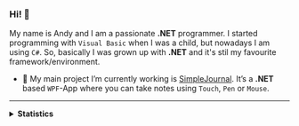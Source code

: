 ### Hi! 👋

My name is Andy and I am a passionate <b>.NET</b> programmer. I started programming with `Visual Basic` when I was a child, but nowadays
I am using `C#`. So, basically I was grown up with <b>.NET</b> and it's stil my favourite framework/environment.

- 🔭 My main project I’m currently working is [SimpleJournal](https://github.com/andyld97/SimpleJournal). It’s a <b>.NET</b> based `WPF`-App where you can
take notes using `Touch`, `Pen` or `Mouse`.

---

<details>
  <summary><b>Statistics</b></summary>

  <div>
    <a href="https://github.com/anuraghazra/github-readme-stats">
      <img height="150px" src="https://github-readme-stats-ruby-one.vercel.app/api?username=andyld97&hide=html&hide_title=true&hide_border=true&layout=compact&langs_count=8&theme=nord">
    </a>
      <a href="https://github.com/anuraghazra/github-readme-stats">
      <img height="150px" src="https://github-readme-stats-ruby-one.vercel.app/api/top-langs/?username=andyld97&hide=html&hide_title=true&hide_border=true&layout=compact&langs_count=8&theme=nord">
    </a>
  </div>
</details>


<!--
**andyld97/andyld97** is a ✨ _special_ ✨ repository because its `README.md` (this file) appears on your GitHub profile.

Here are some ideas to get you started:

- 🔭 I’m currently working on ...
- 🌱 I’m currently learning ...
- 👯 I’m looking to collaborate on ...
- 🤔 I’m looking for help with ...
- 💬 Ask me about ...
- 📫 How to reach me: ...
- 😄 Pronouns: ...
- ⚡ Fun fact: ...
-->
